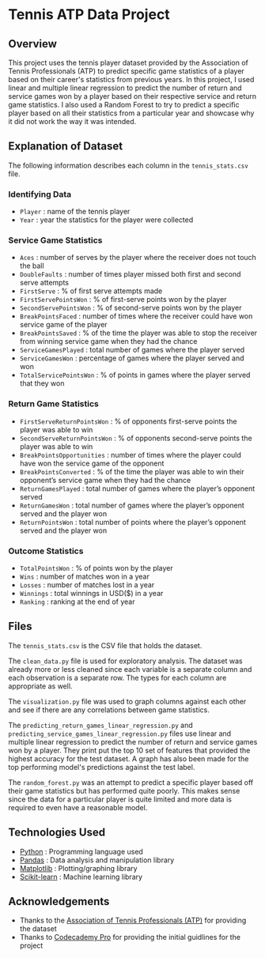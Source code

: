 # Tennis ATP Data Project

## Overview

This project uses the tennis player dataset provided by the Association of Tennis Professionals (ATP) to predict specific game statistics of a player based on their career's statistics from previous years. In this project, I used linear and multiple linear regression to predict the number of return and service games won by a player based on their respective service and return game statistics. I also used a Random Forest to try to predict a specific player based on all their statistics from a particular year and showcase why it did not work the way it was intended.

## Explanation of Dataset

The following information describes each column in the `tennis_stats.csv` file.

### Identifying Data

- `Player` : name of the tennis player
- `Year` : year the statistics for the player were collected

### Service Game Statistics

- `Aces` : number of serves by the player where the receiver does not touch the ball
- `DoubleFaults` : number of times player missed both first and second serve attempts
- `FirstServe` : % of first serve attempts made
- `FirstServePointsWon` : % of first-serve points won by the player
- `SecondServePointsWon` : % of second-serve points won by the player
- `BreakPointsFaced` : number of times where the receiver could have won service game of the player
- `BreakPointsSaved` : % of the time the player was able to stop the receiver from winning service game when they had the chance
- `ServiceGamesPlayed` : total number of games where the player served
- `ServiceGamesWon` : percentage of games where the player served and won
- `TotalServicePointsWon` : % of points in games where the player served that they won

### Return Game Statistics

- `FirstServeReturnPointsWon` : % of opponents first-serve points the player was able to win
- `SecondServeReturnPointsWon` : % of opponents second-serve points the player was able to win
- `BreakPointsOpportunities` : number of times where the player could have won the service game of the opponent
- `BreakPointsConverted` : % of the time the player was able to win their opponent’s service game when they had the chance
- `ReturnGamesPlayed` : total number of games where the player’s opponent served
- `ReturnGamesWon` : total number of games where the player’s opponent served and the player won
- `ReturnPointsWon` : total number of points where the player’s opponent served and the player won

### Outcome Statistics

- `TotalPointsWon` : % of points won by the player
- `Wins` : number of matches won in a year
- `Losses` : number of matches lost in a year
- `Winnings` : total winnings in USD($) in a year
- `Ranking` : ranking at the end of year

## Files

The `tennis_stats.csv` is the CSV file that holds the dataset.

The `clean_data.py` file is used for exploratory analysis. The dataset was already more or less cleaned since each variable is a separate column and each observation is a separate row. The types for each column are appropriate as well.

The `visualization.py` file was used to graph columns against each other and see if there are any correlations between game statistics.

The `predicting_return_games_linear_regression.py` and `predicting_service_games_linear_regression.py` files use linear and multiple linear regression to predict the number of return and service games won by a player. They print put the top 10 set of features that provided the highest accuracy for the test dataset. A graph has also been made for the top performing model's predictions against the test label.

The `random_forest.py` was an attempt to predict a specific player based off their game statistics but has performed quite poorly. This makes sense since the data for a particular player is quite limited and more data is required to even have a reasonable model.

## Technologies Used

- [Python](https://www.python.org/) : Programming language used
- [Pandas](https://pandas.pydata.org/) : Data analysis and manipulation library
- [Matplotlib](https://matplotlib.org/) : Plotting/graphing library
- [Scikit-learn](https://scikit-learn.org/stable/) : Machine learning library

## Acknowledgements

- Thanks to the [Association of Tennis Professionals (ATP)](https://www.atptour.com/) for providing the dataset
- Thanks to [Codecademy Pro](https://www.codecademy.com/catalog/subject/all) for providing the initial guidlines for the project
